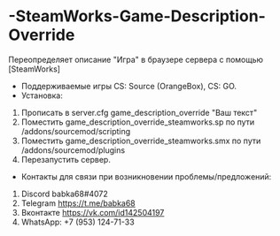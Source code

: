 # -SteamWorks-Game-Description-Override
Переопределяет описание "Игра" в браузере сервера с помощью [SteamWorks]

- Поддерживаемые игры	CS: Source (OrangeBox), CS: GO.
- Установка:

1. Прописать в server.cfg game_description_override "Ваш текст"
2. Поместить game_description_override_steamworks.sp по пути /addons/sourcemod/scripting
3. Поместить game_description_override_steamworks.smx по пути /addons/sourcemod/plugins
4. Перезапустить сервер.

- Контакты для связи при возникновении проблемы/предложений:

1. Discord babka68#4072
2. Telegram https://t.me/babka68
3. Вконтакте https://vk.com/id142504197
4. WhatsApp: +7 (953) 124-71-33
